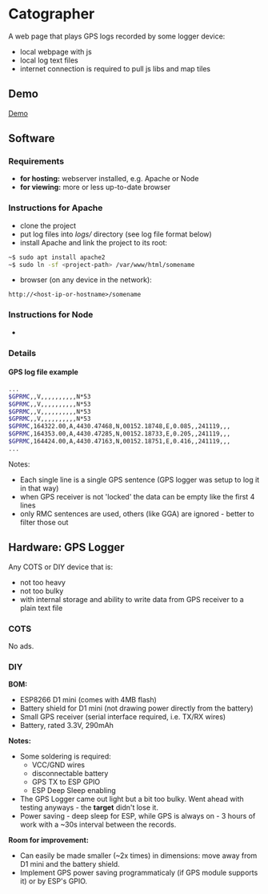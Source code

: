 # Catographer
A web page that plays GPS logs recorded by some logger device:
* local webpage with js
* local log text files
* internet connection is required to pull js libs and map tiles

## Demo
[Demo](https://okdzhimiev.github.io/catographer/index.html?path=demo)

## Software
### Requirements
* **for hosting:** webserver installed, e.g. Apache or Node
* **for viewing:** more or less up-to-date browser

### Instructions for Apache
* clone the project
* put log files into *logs/* directory (see log file format below)
* install Apache and link the project to its root:
```sh
~$ sudo apt install apache2
~$ sudo ln -sf <project-path> /var/www/html/somename
```
* browser (on any device in the network):

`http://<host-ip-or-hostname>/somename`


### Instructions for Node
-

### Details
#### GPS log file example
```sh
...
$GPRMC,,V,,,,,,,,,,N*53
$GPRMC,,V,,,,,,,,,,N*53
$GPRMC,,V,,,,,,,,,,N*53
$GPRMC,,V,,,,,,,,,,N*53
$GPRMC,164322.00,A,4430.47468,N,00152.18748,E,0.085,,241119,,,
$GPRMC,164353.00,A,4430.47285,N,00152.18733,E,0.205,,241119,,,
$GPRMC,164424.00,A,4430.47163,N,00152.18751,E,0.416,,241119,,,
...
```
Notes:
* Each single line is a single GPS sentence (GPS logger was setup to log it in that way)
* when GPS receiver is not 'locked' the data can be empty like the first 4 lines
* only RMC sentences are used, others (like GGA) are ignored - better to filter those out

## Hardware: GPS Logger
Any COTS or DIY device that is:
* not too heavy
* not too bulky
* with internal storage and ability to write data from GPS receiver to a plain text file

### COTS
No ads.

### DIY
**BOM:**
* ESP8266 D1 mini (comes with 4MB flash)
* Battery shield for D1 mini (not drawing power directly from the battery)
* Small GPS receiver (serial interface required, i.e. TX/RX wires)
* Battery, rated 3.3V, 290mAh

**Notes:**
* Some soldering is required:
  * VCC/GND wires
  * disconnectable battery
  * GPS TX to ESP GPIO
  * ESP Deep Sleep enabling
* The GPS Logger came out light but a bit too bulky. Went ahead with testing anyways - the **target** didn't lose it.
* Power saving - deep sleep for ESP, while GPS is always on - 3 hours of work with a ~30s interval between the records.

**Room for improvement:**
* Can easily be made smaller (~2x times) in dimensions: move away from D1 mini and the battery shield.
* Implement GPS power saving programmaticaly (if GPS module supports it) or by ESP's GPIO.
